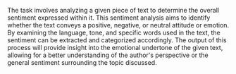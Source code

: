 The task involves analyzing a given piece of text to determine the overall sentiment expressed within it. This sentiment analysis aims to identify whether the text conveys a positive, negative, or neutral attitude or emotion. By examining the language, tone, and specific words used in the text, the sentiment can be extracted and categorized accordingly. The output of this process will provide insight into the emotional undertone of the given text, allowing for a better understanding of the author's perspective or the general sentiment surrounding the topic discussed.